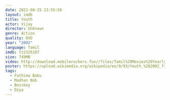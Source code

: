 ```yaml
---
date: 2021-08-25 23:55:50
layout: imdb
title: Youth
actor: Vijay
director: Unknown
genre: Action
quality: DVD
year: "2002"
language: Tamil
imdb: tt2326107
size: 749MB
video: http://download.mobilerockers.fun//files/Tamil%20Movies%20Yearly%20Collections/Tamil%202002%20Collections/Youth%20(2002)/Youth%20(2002)%20Full%20Movies/Youth%20(2002)%20HDRip/Youth%20(2002)%20HDRip%20Single%20Part.mp4
poster: https://upload.wikimedia.org/wikipedia/en/9/93/Youth_%282002_film%29.jpg
tags:
  - Fathima Babu
  - Madhan Bob
  - Bosskey
  - Diya
---
```

